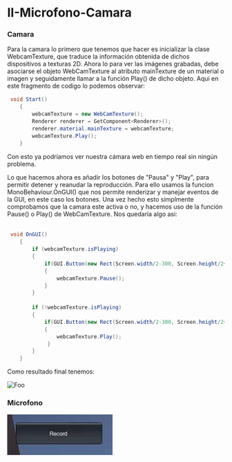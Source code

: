 # II-Microfono-Camara


### Camara

Para la camara lo primero que tenemos que hacer es inicializar la clase WebcamTexture, que traduce la información obtenida de dichos dispositivos a texturas 2D. Ahora lo para ver las imágenes grabadas, debe asociarse el objeto WebCamTexture al atributo mainTexture de un material o imagen y seguidamente llamar a la función Play() de dicho objeto.
Aqui en este fragmento de codigo lo podemos observar:

```C#
 void Start()
    {
        webcamTexture = new WebCamTexture();
        Renderer renderer = GetComponent<Renderer>();
        renderer.material.mainTexture = webcamTexture;
        webcamTexture.Play();
    }
```
Con esto ya podríamos ver nuestra cámara web en tiempo real sin ningún problema.

Lo que hacemos ahora es añadir los botones de "Pausa" y "Play", para permitir detener y reanudar la reproducción. Para ello usamos la funcion MonoBehaviour.OnGUI() que nos permite renderizar y manejar eventos de la GUI, en este caso los botones. Una vez hecho esto simplmente comprobamos que la camara este activa o no, y hacemos uso de la función Pause() o Play() de WebCamTexture. Nos quedaría algo asi:

```C#

 void OnGUI()
    {
        if (webcamTexture.isPlaying)
        {
            if(GUI.Button(new Rect(Screen.width/2-300, Screen.height/2+250, 100, 50), "Pausa"))
            {
                webcamTexture.Pause();
            }
        }

        if (!webcamTexture.isPlaying)
        {
            if(GUI.Button(new Rect(Screen.width/2-300, Screen.height/2+250, 100, 50), "Play"))
            {
                webcamTexture.Play();
             }
        }
    }
```
Como resultado final tenemos:

![Foo](https://github.com/alu0101127163/II-Microfono-Camara/blob/main/img/Camara.gif)

### Microfono
![Foo](https://github.com/alu0101127163/II-Microfono-Camara/blob/main/img/Micro.gif)
